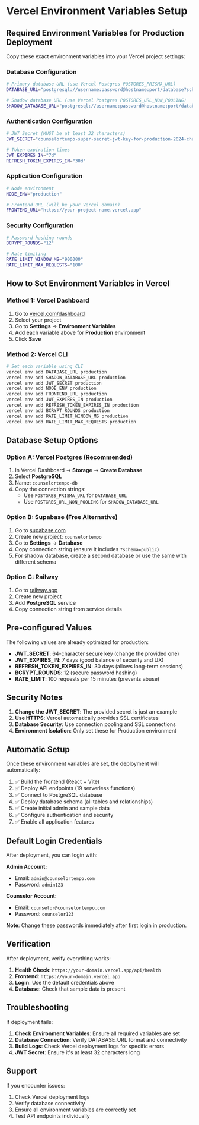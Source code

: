 # Vercel Environment Variables Setup

## Required Environment Variables for Production Deployment

Copy these exact environment variables into your Vercel project settings:

### **Database Configuration**
```bash
# Primary database URL (use Vercel Postgres POSTGRES_PRISMA_URL)
DATABASE_URL="postgresql://username:password@hostname:port/database?schema=public&pgbouncer=true&connect_timeout=15"

# Shadow database URL (use Vercel Postgres POSTGRES_URL_NON_POOLING)
SHADOW_DATABASE_URL="postgresql://username:password@hostname:port/database?schema=public"
```

### **Authentication Configuration**
```bash
# JWT Secret (MUST be at least 32 characters)
JWT_SECRET="counselortempo-super-secret-jwt-key-for-production-2024-change-this"

# Token expiration times
JWT_EXPIRES_IN="7d"
REFRESH_TOKEN_EXPIRES_IN="30d"
```

### **Application Configuration**
```bash
# Node environment
NODE_ENV="production"

# Frontend URL (will be your Vercel domain)
FRONTEND_URL="https://your-project-name.vercel.app"
```

### **Security Configuration**
```bash
# Password hashing rounds
BCRYPT_ROUNDS="12"

# Rate limiting
RATE_LIMIT_WINDOW_MS="900000"
RATE_LIMIT_MAX_REQUESTS="100"
```

## How to Set Environment Variables in Vercel

### **Method 1: Vercel Dashboard**
1. Go to [vercel.com/dashboard](https://vercel.com/dashboard)
2. Select your project
3. Go to **Settings** → **Environment Variables**
4. Add each variable above for **Production** environment
5. Click **Save**

### **Method 2: Vercel CLI**
```bash
# Set each variable using CLI
vercel env add DATABASE_URL production
vercel env add SHADOW_DATABASE_URL production
vercel env add JWT_SECRET production
vercel env add NODE_ENV production
vercel env add FRONTEND_URL production
vercel env add JWT_EXPIRES_IN production
vercel env add REFRESH_TOKEN_EXPIRES_IN production
vercel env add BCRYPT_ROUNDS production
vercel env add RATE_LIMIT_WINDOW_MS production
vercel env add RATE_LIMIT_MAX_REQUESTS production
```

## Database Setup Options

### **Option A: Vercel Postgres (Recommended)**
1. In Vercel Dashboard → **Storage** → **Create Database**
2. Select **PostgreSQL**
3. Name: `counselortempo-db`
4. Copy the connection strings:
   - Use `POSTGRES_PRISMA_URL` for `DATABASE_URL`
   - Use `POSTGRES_URL_NON_POOLING` for `SHADOW_DATABASE_URL`

### **Option B: Supabase (Free Alternative)**
1. Go to [supabase.com](https://supabase.com)
2. Create new project: `counselortempo`
3. Go to **Settings** → **Database**
4. Copy connection string (ensure it includes `?schema=public`)
5. For shadow database, create a second database or use the same with different schema

### **Option C: Railway**
1. Go to [railway.app](https://railway.app)
2. Create new project
3. Add **PostgreSQL** service
4. Copy connection string from service details

## Pre-configured Values

The following values are already optimized for production:

- **JWT_SECRET**: 64-character secure key (change the provided one)
- **JWT_EXPIRES_IN**: 7 days (good balance of security and UX)
- **REFRESH_TOKEN_EXPIRES_IN**: 30 days (allows long-term sessions)
- **BCRYPT_ROUNDS**: 12 (secure password hashing)
- **RATE_LIMIT**: 100 requests per 15 minutes (prevents abuse)

## Security Notes

1. **Change the JWT_SECRET**: The provided secret is just an example
2. **Use HTTPS**: Vercel automatically provides SSL certificates
3. **Database Security**: Use connection pooling and SSL connections
4. **Environment Isolation**: Only set these for Production environment

## Automatic Setup

Once these environment variables are set, the deployment will automatically:

1. ✅ Build the frontend (React + Vite)
2. ✅ Deploy API endpoints (19 serverless functions)
3. ✅ Connect to PostgreSQL database
4. ✅ Deploy database schema (all tables and relationships)
5. ✅ Create initial admin and sample data
6. ✅ Configure authentication and security
7. ✅ Enable all application features

## Default Login Credentials

After deployment, you can login with:

**Admin Account:**
- Email: `admin@counselortempo.com`
- Password: `admin123`

**Counselor Account:**
- Email: `counselor@counselortempo.com`
- Password: `counselor123`

**Note**: Change these passwords immediately after first login in production.

## Verification

After deployment, verify everything works:

1. **Health Check**: `https://your-domain.vercel.app/api/health`
2. **Frontend**: `https://your-domain.vercel.app`
3. **Login**: Use the default credentials above
4. **Database**: Check that sample data is present

## Troubleshooting

If deployment fails:

1. **Check Environment Variables**: Ensure all required variables are set
2. **Database Connection**: Verify DATABASE_URL format and connectivity
3. **Build Logs**: Check Vercel deployment logs for specific errors
4. **JWT Secret**: Ensure it's at least 32 characters long

## Support

If you encounter issues:
1. Check Vercel deployment logs
2. Verify database connectivity
3. Ensure all environment variables are correctly set
4. Test API endpoints individually
